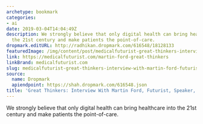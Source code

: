 ```yaml
---
archetype: bookmark
categories:
- ai
date: 2019-03-04T14:04:49Z
description: We strongly believe that only digital health can bring healthcare into
  the 21st century and make patients the point-of-care.
dropmark.editURL: http://radhikan.dropmark.com/616548/18128133
featuredImage: /img/content/post/medicalfuturist-great-thinkers-interview-with-martin-ford-futurist-speaker-a-i-expert.png
link: https://medicalfuturist.com/martin-ford-great-thinkers
linkBrand: medicalfuturist.com
slug: medicalfuturist-great-thinkers-interview-with-martin-ford-futurist-speaker-a-i-expert
source:
  name: Dropmark
  apiendpoint: https://shah.dropmark.com/616548.json
title: 'Great Thinkers: Interview With Martin Ford, Futurist, Speaker, A.I. Expert'
---
```

We strongly believe that only digital health can bring healthcare into the 21st century and make patients the point-of-care.